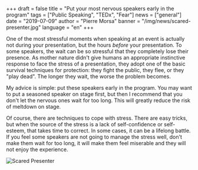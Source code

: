 +++
draft = false
title = "Put your most nervous speakers early in the program"
tags = ["Public Speaking", "TEDx", "Fear"]
news = ["general"]
date = "2019-07-09"
author = "Pierre Morsa"
banner = "/img/news/scared-presenter.jpg"
language = "en"
+++

One of the most stressful moments when speaking at an event is actually not during your presentation, but the hours *before* your presentation. To some speakers, the wait can be so stressful that they completely lose their presence. As mother nature didn't give humans an appropriate instinctive response to face the stress of a presentation, they adopt one of the basic survival techniques for protection: they fight the public, they flee, or they "play dead". The longer they wait, the worse the problem becomes.

My advice is simple: put these speakers early in the program. You may want to put a seasoned speaker on stage first, but then I recommend that you don't let the nervous ones wait for too long. This will greatly reduce the risk of meltdown on stage.

Of course, there are techniques to cope with stress. There are easy tricks, but when the source of the stress is a lack of self-confidence or self-esteem, that takes time to correct. In some cases, it can be a lifelong battle. If you feel some speakers are not going to manage the stress well, don't make them wait for too long, it will make them feel miserable and they will not enjoy the experience.

![Scared Presenter](/img/news/scared-presenter.jpg)